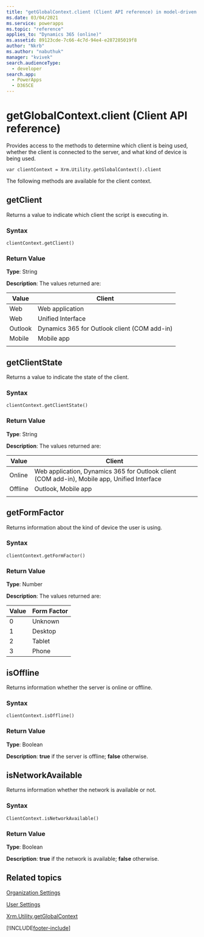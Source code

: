 ```yaml
---
title: "getGlobalContext.client (Client API reference) in model-driven apps| MicrosoftDocs"
ms.date: 03/04/2021
ms.service: powerapps
ms.topic: "reference"
applies_to: "Dynamics 365 (online)"
ms.assetid: 89123cde-7c66-4c7d-94e4-e287285019f8
author: "Nkrb"
ms.author: "nabuthuk"
manager: "kvivek"
search.audienceType: 
  - developer
search.app: 
  - PowerApps
  - D365CE
---
```

# getGlobalContext.client (Client API reference)



Provides access to the methods to determine which client is being used, whether the client is connected to the server, and what kind of device is being used.

`var clientContext = Xrm.Utility.getGlobalContext().client`

The following methods are available for the client context.

## getClient

Returns a value to indicate which client the script is executing in. 

### Syntax

`clientContext.getClient()`

### Return Value

**Type**: String

**Description**: The values returned are:

Value |Client | 
|---|---|
|Web |Web application|
|Web |Unified Interface|
|Outlook |Dynamics 365 for Outlook client (COM add-in)|
|Mobile |Mobile app |
|||

## getClientState

Returns a value to indicate the state of the client.

### Syntax

`clientContext.getClientState()`

### Return Value

**Type**: String

**Description**: The values returned are:

Value |Client | 
|---|---|
|Online |Web application, Dynamics 365 for Outlook client (COM add-in), Mobile app, Unified Interface|
|Offline |Outlook, Mobile app|
|||

## getFormFactor

Returns information about the kind of device the user is using.

### Syntax

`clientContext.getFormFactor()`

### Return Value

**Type**: Number

**Description**: The values returned are:

Value |Form Factor | 
|---|---|
|0 |Unknown|
|1 |Desktop|
|2 |Tablet |
|3 |Phone |

## isOffline

Returns information whether the server is online or offline.

### Syntax

`clientContext.isOffline()`

### Return Value

**Type**: Boolean

**Description**: **true** if the server is offline; **false** otherwise.

## isNetworkAvailable

Returns information whether the network is available or not.

### Syntax

`ClientContext.isNetworkAvailable()`

### Return Value

**Type**: Boolean

**Description**: **true** if the network is available; **false** otherwise.

## Related topics

[Organization Settings](organizationSettings.md)

[User Settings](userSettings.md)

[Xrm.Utility.getGlobalContext](../getGlobalContext.md)



[!INCLUDE[footer-include](../../../../../../includes/footer-banner.md)]